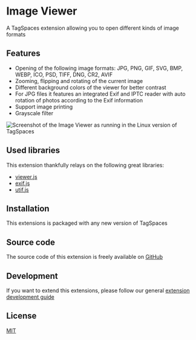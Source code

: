# Image Viewer

A TagSpaces extension allowing you to open different kinds of image formats

## Features

- Opening of the following image formats: JPG, PNG, GIF, SVG, BMP, WEBP, ICO, PSD, TIFF, DNG, CR2, AVIF
- Zooming, flipping and rotating of the current image
- Different background colors of the viewer for better contrast
- For JPG files it features an integrated Exif and IPTC reader with auto rotation of photos according to the Exif information
- Support image printing
- Grayscale filter

![Screenshot of the Image Viewer as running in the Linux version of TagSpaces](/media/extensions/viewer-image-demo.gif)

## Used libraries

This extension thankfully relays on the following great libraries:

- [viewer.js](https://fengyuanchen.github.io/viewerjs/)
- [exif.js](https://github.com/exif-js/exif-js)
- [utif.js](https://github.com/photopea/UTIF.js/)

## Installation

This extensions is packaged with any new version of TagSpaces

## Source code

The source code of this extension is freely available on [GitHub](https://github.com/tagspaces/tagspaces-extensions/tree/main/image-viewer)

## Development

If you want to extend this extensions, please follow our general [extension development guide](/dev/extension-development-guide)

## License

[MIT](https://github.com/tagspaces/tagspaces-extensions/blob/main/image-viewer/LICENSE.txt)
